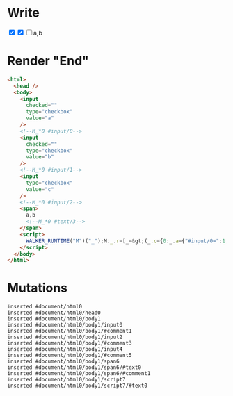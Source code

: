 # Write
  <input value=a checked type=checkbox><!--M_*0 #input/0--><input value=b checked type=checkbox><!--M_*0 #input/1--><input value=c type=checkbox><!--M_*0 #input/2--><span>a,b<!--M_*0 #text/3--></span><script>WALKER_RUNTIME("M")("_");M._.r=[_=>(_.c={0:_.a={"#input/0=":1,"#input/0:":_.b=["a","b"],"#input/1=":1,"#input/1:":_.b,"#input/2=":1,"#input/2:":_.b,checkedValue:_.b}},_.a["#input/0;"]=_._["packages/translator-tags/src/__tests__/fixtures/controllable-checked-values/template.marko_0/checkedValueChange"](_.a),_.a["#input/1;"]=_._["packages/translator-tags/src/__tests__/fixtures/controllable-checked-values/template.marko_0/checkedValueChange_0"](_.a),_.a["#input/2;"]=_._["packages/translator-tags/src/__tests__/fixtures/controllable-checked-values/template.marko_0/checkedValueChange_0"](_.a),_.c),0,"packages/translator-tags/src/__tests__/fixtures/controllable-checked-values/template.marko_0",0];M._.w()</script>


# Render "End"
```html
<html>
  <head />
  <body>
    <input
      checked=""
      type="checkbox"
      value="a"
    />
    <!--M_*0 #input/0-->
    <input
      checked=""
      type="checkbox"
      value="b"
    />
    <!--M_*0 #input/1-->
    <input
      type="checkbox"
      value="c"
    />
    <!--M_*0 #input/2-->
    <span>
      a,b
      <!--M_*0 #text/3-->
    </span>
    <script>
      WALKER_RUNTIME("M")("_");M._.r=[_=&gt;(_.c={0:_.a={"#input/0=":1,"#input/0:":_.b=["a","b"],"#input/1=":1,"#input/1:":_.b,"#input/2=":1,"#input/2:":_.b,checkedValue:_.b}},_.a["#input/0;"]=_._["packages/translator-tags/src/__tests__/fixtures/controllable-checked-values/template.marko_0/checkedValueChange"](_.a),_.a["#input/1;"]=_._["packages/translator-tags/src/__tests__/fixtures/controllable-checked-values/template.marko_0/checkedValueChange_0"](_.a),_.a["#input/2;"]=_._["packages/translator-tags/src/__tests__/fixtures/controllable-checked-values/template.marko_0/checkedValueChange_0"](_.a),_.c),0,"packages/translator-tags/src/__tests__/fixtures/controllable-checked-values/template.marko_0",0];M._.w()
    </script>
  </body>
</html>
```

# Mutations
```
inserted #document/html0
inserted #document/html0/head0
inserted #document/html0/body1
inserted #document/html0/body1/input0
inserted #document/html0/body1/#comment1
inserted #document/html0/body1/input2
inserted #document/html0/body1/#comment3
inserted #document/html0/body1/input4
inserted #document/html0/body1/#comment5
inserted #document/html0/body1/span6
inserted #document/html0/body1/span6/#text0
inserted #document/html0/body1/span6/#comment1
inserted #document/html0/body1/script7
inserted #document/html0/body1/script7/#text0
```